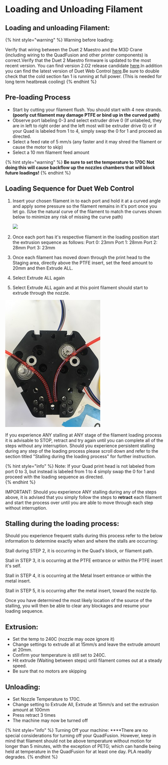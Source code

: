 # Loading and Unloading Filament

## **Loading and unloading Filament:**

{% hint style="warning" %}
Warning before loading:

Verify that wiring between the Duet 2 Maestro and the M3D Crane \(including wiring to the QuadFusion and other printer components\) is correct.Verify that the Duet 2 Maestro firmware is updated to the most recent version. You can find version 2.O2 release candidate [here](https://github.com/dc42/RepRapFirmware/releases/download/2.02RC2/DuetMaestroFirmware.bin).In addition you can find the latest version of Duet Web Control [here](https://github.com/dc42/RepRapFirmware/releases/download/2.02RC2/DuetWebControl-1.22.3.zip).Be sure to double check that the cold section fan 1 is running at full power. \(This is needed for long term heatbreak cooling\)
{% endhint %}

## Pre-loading Process

* Start by cutting your filament flush. You should start with 4 new strands. **\(poorly cut filament may damage PTFE or bind up in the curved path\)**
* Observe port labeling 0-3 and select extruder drive 0 \(If unlabeled, they are in left to right order and the left most will be extruder drive 0\) or if your Quad is labeled from 1 to 4, simply swap the 0 for 1 and proceed as directed. 
* Select a feed rate of 5 mm/s \(any faster and it may shred the filament or cause the motor to skip\)
* Select a 10 mm filament feed amount

{% hint style="warning" %}
**Be sure to set the temperature to 170C** **Not doing this will cause backflow up the nozzles chambers that will block future loadings!**
{% endhint %}

## **Loading Sequence for Duet Web Control** <a id="loading-sequence"></a>

1. Insert your chosen filament in to each port and hold it at a curved angle and apply some pressure so the filament remains in it's port once you let go. \(Use the natural curve of the filament to match the curves shown below to minimize any risk of missing the curve path\)

   ![](https://lh6.googleusercontent.com/ffGJ93PifCDq5QijJ3I-Uyo-cZbjVMrkEtxqdt-sYJzzW5ijbcS4NAStR6if9kSVCmBoO__tIuZSaMj2Y6G5N5KtTZHIcLgqf2KhcxRe7MM-UZYA2F1NcbiLzVVmt4fRp6TiWyWk)

2. Once each port has it's respective filament in the loading position start the extrusion sequence as follows: Port 0: 23mm  Port 1: 28mm   Port 2: 28mm   Port 3: 23mm
3. Once each filament has moved down through the print head to the Staging area, directly above the PTFE insert, set the feed amount to 20mm and then Extrude ALL. 
4. Select Extrude ALL again
5. Select Extrude ALL again and at this point filament should start to extrude through the nozzle. 

![Filament Staging Area](../.gitbook/assets/quadinside.jpg)

If you experience ANY stalling at ANY stage of the filament loading process it is advisable to STOP, retract and try again until you can complete all of the steps without any interruption. Should you experience persistent stalling during any step of the loading process please scroll down and refer to the section titled "Stalling during the loading process" for further instruction. 

{% hint style="info" %}
Note: If your Quad print head is not labeled from port 0 to 3, but instead is labeled from 1 to 4 simply swap the 0 for 1 and proceed with the loading sequence as directed.   
{% endhint %}

IMPORTANT: Should you experience ANY stalling during any of the steps above, it is advised that you simply follow the steps to **retract** each filament and start the process over until you are able to move through each step without interruption. 

## Stalling during the loading process:

Should you experience frequent stalls during this process refer to the below information to determine exactly when and where the stalls are occurring:  

 Stall during STEP 2, it is occurring in the Quad's block, or filament path.

Stall in STEP 3, it is occurring at the PTFE entrance or within the PTFE insert it's self.

 Stall in STEP 4, it is occurring at the Metal Insert entrance or within the metal insert.

Stall in STEP 5, it is occurring after the metal insert, toward the nozzle tip.

Once you have determined the most likely location of the source of the stalling, you will then be able to clear any blockages and resume your loading sequence. 

## Extrusion: <a id="extrusion"></a>

* Set the temp to 240C \(nozzle may ooze ignore it\)
* Change settings to extrude all at 15mm/s and leave the extrude amount at 20mm.
* Confirm your temperature is still set to 240C.
* Hit extrude \(Waiting between steps\) until filament comes out at a steady speed.
* Be sure that no motors are skipping 

## Unloading: <a id="unloading"></a>

* Set Nozzle Temperature to 170C.
* Change setting to Extrude All, Extrude at 15mm/s and set the extrusion amount at 100mm
* Press retract 3 times
* The machine may now be turned off

{% hint style="info" %}
Turning Off your machine: ****There are no special considerations for turning off your QuadFusion. However, keep in mind that filament should not be above temperature without motion for longer than 5 minutes, with the exception of PETG; which can handle being held at temperature in the QuadFusion for at least one day. PLA readily degrades.
{% endhint %}

